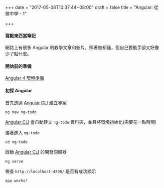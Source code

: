 +++
date = "2017-05-08T10:37:44+08:00"
draft = false
title = "Angular: 從做中學 - 1"

+++

#### 寫點東西當筆記
網路上有很多 Angular 的教學文章和影片，照著做都懂，但自己要動手卻又好像少了點什麼。

<!--more-->

#### 開始前的準備
[Angular 4 環境準備]

#### 初探 Angular
首先透過 [Angular CLI] 建立專案
```
ng new ng-todo
```
[Angular CLI] 會自動建立 `ng-todo` 資料夾，並且將環境初始化(需要花一點時間)  

接著進入 `ng-todo`
```
cd ng-todo
```
啟動 [Angular CLI] 的開發伺服器
```
ng serve
```
檢查 `http://localhost:4200/` 是否有成功顯示
```
app works!
```

[Angular 4 環境準備]: ../../../../2017/05/angular-4-環境準備/
[Angular 2 Tutorial: Create a CRUD App with Angular CLI]: https://www.sitepoint.com/angular-2-tutorial/
[Angular CLI]: https://cli.angular.io/